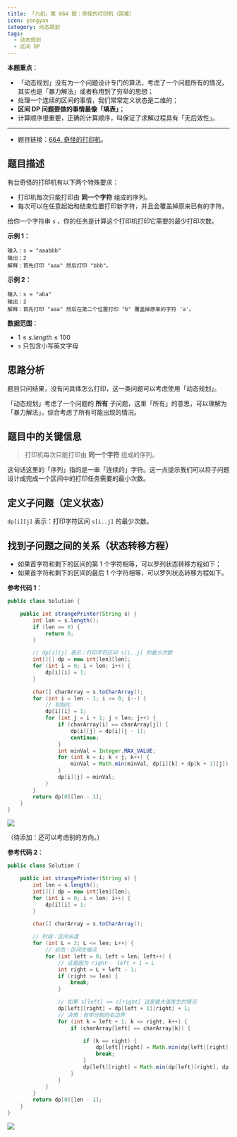```yaml
---
title: 「力扣」第 664 题：奇怪的打印机（困难）
icon: yongyan
category: 动态规划
tags:
  - 动态规划
  - 区间 DP
---
```


**本题重点**：

- 「动态规划」没有为一个问题设计专门的算法，考虑了一个问题所有的情况，其实也是「暴力解法」或者称用到了穷举的思想；
- 处理一个连续的区间的事情，我们常常定义状态是二维的；
- **区间 DP 问题要做的事情最像「填表」**；
- 计算顺序很重要，正确的计算顺序，叫保证了求解过程具有「无后效性」。

---

- 题目链接：[664. 奇怪的打印机](https://leetcode-cn.com/problems/strange-printer/)。

## 题目描述

有台奇怪的打印机有以下两个特殊要求：

- 打印机每次只能打印由 **同一个字符** 组成的序列。
- 每次可以在任意起始和结束位置打印新字符，并且会覆盖掉原来已有的字符。

给你一个字符串 `s` ，你的任务是计算这个打印机打印它需要的最少打印次数。

**示例 1：**

```
输入：s = "aaabbb"
输出：2
解释：首先打印 "aaa" 然后打印 "bbb"。
```

**示例 2：**

```
输入：s = "aba"
输出：2
解释：首先打印 "aaa" 然后在第二个位置打印 "b" 覆盖掉原来的字符 'a'。
```

**数据范围**：

- $1 \le s.length \le 100$
- `s` 只包含小写英文字母

## 思路分析

题目只问结果，没有问具体怎么打印，这一类问题可以考虑使用「动态规划」。

「动态规划」考虑了一个问题的 **所有** 子问题，这里「所有」的意思，可以理解为「暴力解法」。综合考虑了所有可能出现的情况。

## 题目中的关键信息

> 打印机每次只能打印由 **同一个字符** 组成的序列。

这句话这里的「序列」指的是一串「连续的」字符。这一点提示我们可以将子问题设计成完成一个区间中的打印任务需要的最小次数。

## 定义子问题（定义状态）

`dp[i][j]` 表示：打印字符区间 `s[i..j]` 的最少次数。

## 找到子问题之间的关系（状态转移方程）

- 如果首字符和剩下的区间的第 1 个字符相等，可以罗列状态转移方程如下；
- 如果首字符和剩下的区间的最后 1 个字符相等，可以罗列状态转移方程如下。

**参考代码 1**：

```java
public class Solution {

    public int strangePrinter(String s) {
        int len = s.length();
        if (len == 0) {
            return 0;
        }

        // dp[i][j] 表示：打印字符区间 s[i..j] 的最少次数
        int[][] dp = new int[len][len];
        for (int i = 0; i < len; i++) {
            dp[i][i] = 1;
        }

        char[] charArray = s.toCharArray();
        for (int i = len - 1; i >= 0; i--) {
            // 初始化
            dp[i][i] = 1;
            for (int j = i + 1; j < len; j++) {
                if (charArray[i] == charArray[j]) {
                    dp[i][j] = dp[i][j - 1];
                    continue;
                }
                int minVal = Integer.MAX_VALUE;
                for (int k = i; k < j; k++) {
                    minVal = Math.min(minVal, dp[i][k] + dp[k + 1][j]);
                }
                dp[i][j] = minVal;
            }
        }
        return dp[0][len - 1];
    }
}
```

![](https://files.mdnice.com/user/5576/a33e431c-22c2-4fb1-a04c-e8f6560d587c.png)

（待添加：还可以考虑别的方向。）

**参考代码 2**：

```java
public class Solution {

    public int strangePrinter(String s) {
        int len = s.length();
        int[][] dp = new int[len][len];
        for (int i = 0; i < len; i++) {
            dp[i][i] = 1;
        }

        char[] charArray = s.toCharArray();

        // 阶段：区间长度
        for (int L = 2; L <= len; L++) {
            // 状态：区间左端点
            for (int left = 0; left < len; left++) {
                // 这是因为 right - left + 1 = L
                int right = L + left - 1;
                if (right >= len) {
                    break;
                }

                // 如果 s[left] == s[right] 这是最大值发生的情况
                dp[left][right] = dp[left + 1][right] + 1;
                // 决策：枚举分割的右边界
                for (int k = left + 1; k <= right; k++) {
                    if (charArray[left] == charArray[k]) {

                        if (k == right) {
                            dp[left][right] = Math.min(dp[left][right], dp[left][k - 1]);
                            break;
                        }
                        dp[left][right] = Math.min(dp[left][right], dp[left][k - 1] + dp[k + 1][right]);
                    }
                }
            }
        }
        return dp[0][len - 1];
    }
}
```

![](https://files.mdnice.com/user/5576/617ec28e-07a5-49c3-8f23-1a6e95529cff.png)
